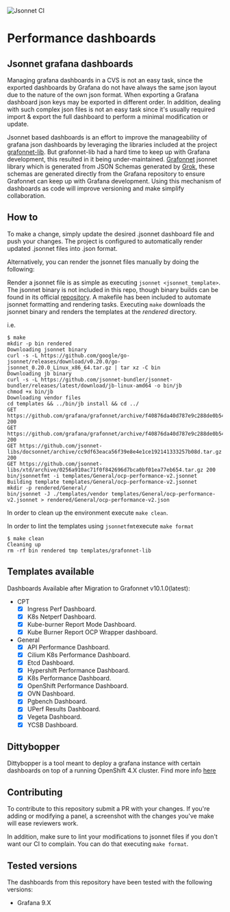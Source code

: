 ![Jsonnet CI](https://github.com/cloud-bulldozer/performance-dashboards/workflows/Jsonnet%20CI/badge.svg?branch=master)
# Performance dashboards 

## Jsonnet grafana dashboards

Managing grafana dashboards in a CVS is not an easy task, since the exported dashboards by Grafana do not have always the same json layout due to the nature of the own json format. 
When exporting a Grafana dashboard json keys may be exported in different order. In addition, dealing with such complex json files is not an easy task since it's usually required import & export the full dashboard to perform a minimal modification or update.

Jsonnet based dashboards is an effort to improve the manageability of grafana json dashboards by leveraging the libraries included at the project [grafonnet-lib](https://github.com/grafana/grafonnet-lib). But grafonnet-lib had a hard time to keep up with Grafana development, this resulted in it being under-maintained. [Grafonnet](https://github.com/grafana/grafonnet)  jsonnet library which is generated from JSON Schemas generated by [Grok](https://github.com/grafana/grok), these schemas are generated directly from the Grafana repository to ensure Grafonnet can keep up with Grafana development. Using this mechanism of dashboards as code will improve versioning and make simplify collaboration.

## How to

To make a change, simply update the desired .jsonnet dashboard file and push your changes. The project is configured to automatically render updated .jsonnet files into .json format.

Alternatively, you can render the jsonnet files manually by doing the following: 

Render a jsonnet file is as simple as executing `jsonnet <jsonnet_template>`. The jsonnet binary is not included in this repo, though binary builds can be found in its official [repository](https://github.com/google/jsonnet/releases).
A makefile has been included to automate jsonnet formatting and rendering tasks. Executing `make` downloads the jsonnet binary and renders the templates at the *rendered* directory.

i.e.
```
$ make
mkdir -p bin rendered
Downloading jsonnet binary
curl -s -L https://github.com/google/go-jsonnet/releases/download/v0.20.0/go-jsonnet_0.20.0_Linux_x86_64.tar.gz | tar xz -C bin
Downloading jb binary
curl -s -L https://github.com/jsonnet-bundler/jsonnet-bundler/releases/latest/download/jb-linux-amd64 -o bin/jb
chmod +x bin/jb
Downloading vendor files
cd templates && ../bin/jb install && cd ../
GET https://github.com/grafana/grafonnet/archive/f40876da40d787e9c288de0b547ac85597c781d9.tar.gz 200
GET https://github.com/grafana/grafonnet/archive/f40876da40d787e9c288de0b547ac85597c781d9.tar.gz 200
GET https://github.com/jsonnet-libs/docsonnet/archive/cc9df63eaca56f39e8e4e1ce192141333257b08d.tar.gz 200
GET https://github.com/jsonnet-libs/xtd/archive/0256a910ac71f0f842696d7bca0bf01ea77eb654.tar.gz 200
bin/jsonnetfmt -i templates/General/ocp-performance-v2.jsonnet
Building template templates/General/ocp-performance-v2.jsonnet
mkdir -p rendered/General/
bin/jsonnet -J ./templates/vendor templates/General/ocp-performance-v2.jsonnet > rendered/General/ocp-performance-v2.json
```
In order to clean up the environment execute `make clean`.

In order to lint the templates using `jsonnetfmt`execute `make format`

```
$ make clean
Cleaning up
rm -rf bin rendered tmp templates/grafonnet-lib
```

## Templates available

Dashboards Available after Migration to Grafonnet v10.1.0(latest): 
- CPT
    - [x] Ingress Perf Dashboard.
    - [x] K8s Netperf Dashboard.
    - [x] Kube-burner Report Mode Dashboard.
    - [x] Kube Burner Report OCP Wrapper dashboard.
- General
    - [x] API Performance Dashboard.
    - [x] Cilium K8s Performance Dashboard.
    - [x] Etcd Dashboard.
    - [x] Hypershift Performance Dashboard.
    - [x] K8s Performance Dashboard.
    - [x] OpenShift Performance Dashboard.
    - [x] OVN Dashboard.
    - [x] Pgbench Dashboard.
    - [x] UPerf Results Dashboard.
    - [x] Vegeta Dashboard.
    - [x] YCSB Dashboard.

## Dittybopper

Dittybopper is a tool meant to deploy a grafana instance with certain dashboards on top of a running OpenShift 4.X cluster. Find more info [here](./dittybopper/README.md)

## Contributing

To contribute to this repository submit a PR with your changes. If you're adding or modifying a panel, a screenshot with the changes you've make will ease
reviewers work.

In addition, make sure to lint your modifications to jsonnet files if you don't want our CI to complain. You can do that executing `make format`.

## Tested versions

The dashboards from this repository have been tested with the following versions:

- Grafana 9.X